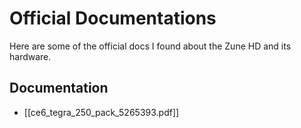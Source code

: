 # Official Documentations
Here are some of the official docs I found about the Zune HD and its hardware.

## Documentation
- [[ce6_tegra_250_pack_5265393.pdf]]

